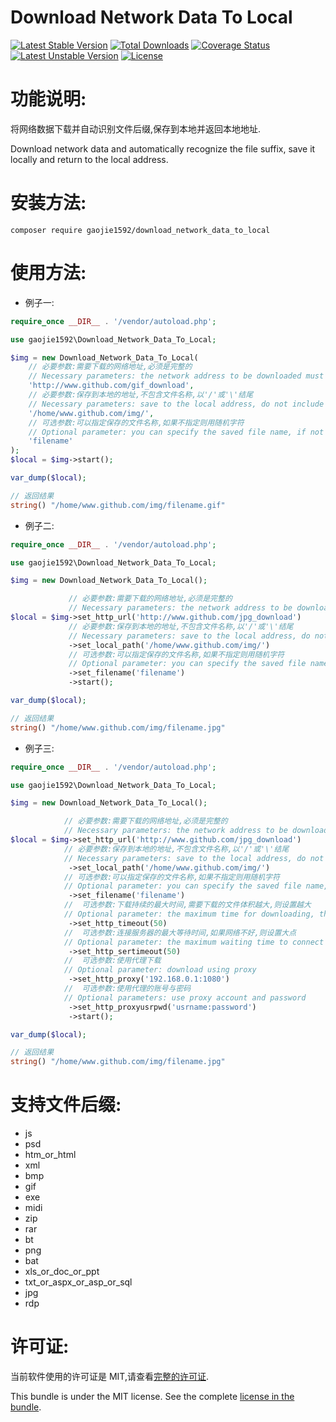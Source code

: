 # Download Network Data To Local
[![Latest Stable Version](https://poser.pugx.org/gaojie1592/download_network_data_to_local/v)](//packagist.org/packages/gaojie1592/download_network_data_to_local) [![Total Downloads](https://poser.pugx.org/gaojie1592/download_network_data_to_local/downloads)](//packagist.org/packages/gaojie1592/download_network_data_to_local) [![Coverage Status](https://coveralls.io/repos/github/gaojie1592/Download_Network_Data_To_Local/badge.svg?branch=main)](https://coveralls.io/github/gaojie1592/Download_Network_Data_To_Local?branch=main) [![Latest Unstable Version](https://poser.pugx.org/gaojie1592/download_network_data_to_local/v/unstable)](//packagist.org/packages/gaojie1592/download_network_data_to_local) [![License](https://poser.pugx.org/gaojie1592/download_network_data_to_local/license)](//packagist.org/packages/gaojie1592/download_network_data_to_local)

# 功能说明:

将网络数据下载并自动识别文件后缀,保存到本地并返回本地地址.

Download network data and automatically recognize the file suffix, save it locally and return to the local address.

# 安装方法:

```
composer require gaojie1592/download_network_data_to_local
```

# 使用方法:

- 例子一:

```php
require_once __DIR__ . '/vendor/autoload.php';

use gaojie1592\Download_Network_Data_To_Local;

$img = new Download_Network_Data_To_Local(
    // 必要参数:需要下载的网络地址,必须是完整的
    // Necessary parameters: the network address to be downloaded must be complete
    'http://www.github.com/gif_download',
    // 必要参数:保存到本地的地址,不包含文件名称,以'/'或'\'结尾
    // Necessary parameters: save to the local address, do not include the file name, end with'/' or'\'
    '/home/www.github.com/img/',
    // 可选参数:可以指定保存的文件名称,如果不指定则用随机字符
    // Optional parameter: you can specify the saved file name, if not specified, use random characters
    'filename'
);
$local = $img->start();

var_dump($local);

// 返回结果
string() "/home/www.github.com/img/filename.gif"
```

- 例子二:

```php
require_once __DIR__ . '/vendor/autoload.php';

use gaojie1592\Download_Network_Data_To_Local;

$img = new Download_Network_Data_To_Local();

             // 必要参数:需要下载的网络地址,必须是完整的
             // Necessary parameters: the network address to be downloaded must be complete
$local = $img->set_http_url('http://www.github.com/jpg_download')
             // 必要参数:保存到本地的地址,不包含文件名称,以'/'或'\'结尾
             // Necessary parameters: save to the local address, do not include the file name, end with'/' or'\'
             ->set_local_path('/home/www.github.com/img/')
             // 可选参数:可以指定保存的文件名称,如果不指定则用随机字符
             // Optional parameter: you can specify the saved file name, if not specified, use random characters
             ->set_filename('filename')
             ->start();

var_dump($local);

// 返回结果
string() "/home/www.github.com/img/filename.jpg"

```

- 例子三:

```php
require_once __DIR__ . '/vendor/autoload.php';

use gaojie1592\Download_Network_Data_To_Local;

$img = new Download_Network_Data_To_Local();

            // 必要参数:需要下载的网络地址,必须是完整的
            // Necessary parameters: the network address to be downloaded must be complete
$local = $img->set_http_url('http://www.github.com/jpg_download')
            // 必要参数:保存到本地的地址,不包含文件名称,以'/'或'\'结尾
            // Necessary parameters: save to the local address, do not include the file name, end with'/' or'\'
             ->set_local_path('/home/www.github.com/img/')
            // 可选参数:可以指定保存的文件名称,如果不指定则用随机字符
            // Optional parameter: you can specify the saved file name, if not specified, use random characters
             ->set_filename('filename')
            //  可选参数:下载持续的最大时间,需要下载的文件体积越大,则设置越大
            // Optional parameter: the maximum time for downloading, the larger the file size to be downloaded, the larger the setting
             ->set_http_timeout(50)
            //  可选参数:连接服务器的最大等待时间,如果网络不好,则设置大点
            // Optional parameter: the maximum waiting time to connect to the server, if the network is not good, set a larger one
             ->set_http_sertimeout(50)
            //  可选参数:使用代理下载
            // Optional parameter: download using proxy
             ->set_http_proxy('192.168.0.1:1080')
            //  可选参数:使用代理的账号与密码
            // Optional parameters: use proxy account and password
             ->set_http_proxyusrpwd('usrname:password')
             ->start();

var_dump($local);

// 返回结果
string() "/home/www.github.com/img/filename.jpg"

```

# 支持文件后缀:

- js
- psd
- htm_or_html
- xml
- bmp
- gif
- exe
- midi
- zip
- rar
- bt
- png
- bat
- xls_or_doc_or_ppt
- txt_or_aspx_or_asp_or_sql
- jpg
- rdp

# 许可证:

当前软件使用的许可证是 MIT,请查看[完整的许可证](https://github.com/gaojie1592/Download_Network_Data_To_Local/blob/main/LICENSE).

This bundle is under the MIT license. See the complete [license in the bundle](https://github.com/gaojie1592/Download_Network_Data_To_Local/blob/main/LICENSE).
